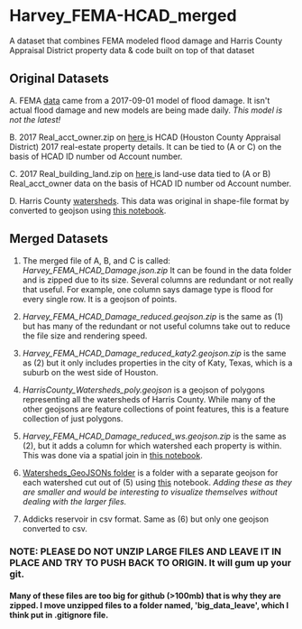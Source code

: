 # Harvey_FEMA-HCAD_merged
A dataset that combines FEMA modeled flood damage and Harris County Appraisal District property data &amp; code built on top of that dataset

## Original Datasets

A. FEMA <a href="https://data.femadata.com/NationalDisasters/HurricaneHarvey/Data/DepthGrid/FEMA/Riverine_Modeled_Preliminary_Observations/20170901_Harris_Riverine_v2.gdb.zip">data</a> came from a 2017-09-01 model of flood damage. It isn't actual flood damage and new models are being made daily. *This model is not the latest!*

B. 2017 Real_acct_owner.zip on <a href="http://pdata.hcad.org/download/index.html"> here </a> is HCAD (Houston County Appraisal District) 2017 real-estate property details. It can be tied to (A or C) on the basis of HCAD ID number od Account number. 


C. 2017 Real_building_land.zip on <a href="http://pdata.hcad.org/download/index.html"> here </a> is land-use data tied to (A or B) Real_acct_owner data on the basis of HCAD ID number od Account number. 


D. Harris County <a href="http://data.houstontx.gov/en/dataset/harris-county-watersheds/resource/76a403db-77bd-4d40-816c-e3aa9a2b895b">watersheds</a>. This data was original in shape-file format by converted to geojson using <a href="/notebooks/HCAD-FEMAdamage-Watersheds.ipynb"> this notebook</a>. 

## Merged Datasets

1. The merged file of A, B, and C is called: *Harvey_FEMA_HCAD_Damage.json.zip* It can be found in the data folder and is zipped due to its size. Several columns are redundant or not really that useful. For example, one column says damage type is flood for every single row. It is a geojson of points. 

2. *Harvey_FEMA_HCAD_Damage_reduced.geojson.zip* is the same as (1) but has many of the redundant or not useful columns take out to reduce the file size and rendering speed. 

3. *Harvey_FEMA_HCAD_Damage_reduced_katy2.geojson.zip* is the same as (2) but it only includes properties in the city of Katy, Texas, which is a suburb on the west side of Houston. 

4. *HarrisCounty_Watersheds_poly.geojson* is a geojson of polygons representing all the watersheds of Harris County. While many of the other geojsons are feature collections of point features, this is a feature collection of just polygons. 

5. *Harvey_FEMA_HCAD_Damage_reduced_ws.geojson.zip* is the same as (2), but it adds a column for which watershed each property is within. This was done via a spatial join in <a href="/notebooks/HCAD-FEMAdamage-Watersheds.ipynb"> this notebook</a>.  

6. <a href="/data/Watershed_GeoJSONs/"> Watersheds_GeoJSONs folder</a> is a folder with a separate geojson for each watershed cut out of (5) using <a href="/notebooks/HCAD-FEMAdamage-Watersheds-makingByWatershedExcepts.ipynb">this</a> notebook. *Adding these as they are smaller and would be interesting to visualize themselves without dealing with the larger files.*

7. Addicks reservoir in csv format. Same as (6) but only one geojson converted to csv. 

### NOTE: PLEASE DO NOT UNZIP LARGE FILES AND LEAVE IT IN PLACE AND TRY TO PUSH BACK TO ORIGIN. It will gum up your git.
#### Many of these files are too big for github (>100mb) that is why they are zipped. I move unzipped files to a folder named, 'big_data_leave', which I think put in .gitignore file. 


